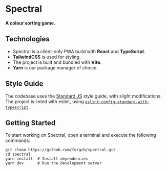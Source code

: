 # Spectral
**A colour sorting game.**

## Technologies
* Spectral is a client-only PWA build with **React** and **TypeScript**.
* **TailwindCSS** is used for styling.
* The project is built and bundled with **Vite**.
* **Yarn** is our package manager of choice.

## Style Guide
The codebase uses the [Standard JS](https://standardjs.com/) style guide, with slight modifications. The project is linted with eslint, using [`eslint-config-standard-with-typescript`](https://github.com/standard/eslint-config-standard-with-typescript).

## Getting Started

To start working on Spectral, open a terminal and execute the following commands:

```shell
git clone https://github.com/fergcb/spectral.git
cd spectral
yarn install  # Install dependencies
yarn dev      # Run the development server
```